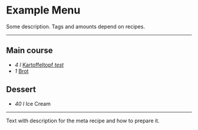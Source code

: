 # Example Menu

Some description.
Tags and amounts depend on recipes.

---

## Main course

- *4 l* [Kartoffeltopf *test*](file:griechischer_kartoffeltopf.md)
- *1* [Brot](file:schwarzbierbrot.md)

## Dessert

- *40 l* Ice Cream

---

Text with description for the meta recipe and how to prepare it.

